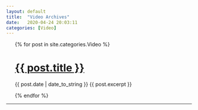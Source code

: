 ```yaml
---
layout: default
title:  "Video Archives"
date:   2020-04-24 20:03:11
categories: [Video]
---
```



<!--{% for post in site.categories.Video %}
 <li><span>{{ post.date | date_to_string }}</span> &nbsp; <a href="{{ post.url }}">{{ post.title }}</a></li>
{% endfor %}-->


<ul>
  {% for post in site.categories.Video %}
    <h1><a href="{{ post.url }}">{{ post.title }}</a></h1>
    <span>{{ post.date | date_to_string }}</span>
      {{ post.excerpt }}
    
  {% endfor %}
</ul>

---